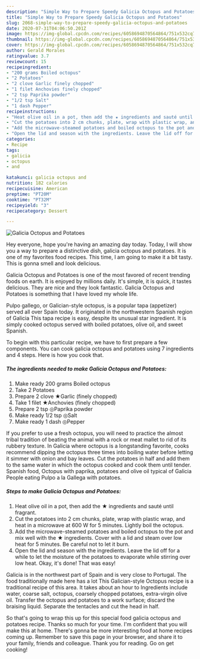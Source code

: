 ```yaml
---
description: "Simple Way to Prepare Speedy Galicia Octopus and Potatoes"
title: "Simple Way to Prepare Speedy Galicia Octopus and Potatoes"
slug: 2068-simple-way-to-prepare-speedy-galicia-octopus-and-potatoes
date: 2020-07-31T04:06:50.201Z
image: https://img-global.cpcdn.com/recipes/6058694870564864/751x532cq70/galicia-octopus-and-potatoes-recipe-main-photo.jpg
thumbnail: https://img-global.cpcdn.com/recipes/6058694870564864/751x532cq70/galicia-octopus-and-potatoes-recipe-main-photo.jpg
cover: https://img-global.cpcdn.com/recipes/6058694870564864/751x532cq70/galicia-octopus-and-potatoes-recipe-main-photo.jpg
author: Gerald Morales
ratingvalue: 3.7
reviewcount: 15
recipeingredient:
- "200 grams Boiled octopus"
- "2 Potatoes"
- "2 clove Garlic finely chopped"
- "1 filet Anchovies finely chopped"
- "2 tsp Paprika powder"
- "1/2 tsp Salt"
- "1 dash Pepper"
recipeinstructions:
- "Heat olive oil in a pot, then add the ★ ingredients and sauté until fragrant."
- "Cut the potatoes into 2 cm chunks, plate, wrap with plastic wrap, and heat in a microwave at 600 W for 5 minutes. Lightly boil the octopus."
- "Add the microwave-steamed potatoes and boiled octopus to the pot and mix well with the ★ ingredients. Cover with a lid and steam over low heat for 5 minutes. Be careful not to let it burn."
- "Open the lid and season with the ingredients. Leave the lid off for a while to let the moisture of the potatoes to evaporate while stirring over low heat. Okay, it&#39;s done! That was easy!"
categories:
- Recipe
tags:
- galicia
- octopus
- and

katakunci: galicia octopus and 
nutrition: 182 calories
recipecuisine: American
preptime: "PT20M"
cooktime: "PT32M"
recipeyield: "3"
recipecategory: Dessert

---
```



![Galicia Octopus and Potatoes](https://img-global.cpcdn.com/recipes/6058694870564864/751x532cq70/galicia-octopus-and-potatoes-recipe-main-photo.jpg)

Hey everyone, hope you're having an amazing day today. Today, I will show you a way to prepare a distinctive dish, galicia octopus and potatoes. It is one of my favorites food recipes. This time, I am going to make it a bit tasty. This is gonna smell and look delicious.

Galicia Octopus and Potatoes is one of the most favored of recent trending foods on earth. It is enjoyed by millions daily. It's simple, it is quick, it tastes delicious. They are nice and they look fantastic. Galicia Octopus and Potatoes is something that I have loved my whole life.

Pulpo gallego, or Galician-style octopus, is a popular tapa (appetizer) served all over Spain today. It originated in the northwestern Spanish region of Galicia This tapa recipe is easy, despite its unusual star ingredient. It is simply cooked octopus served with boiled potatoes, olive oil, and sweet Spanish.


To begin with this particular recipe, we have to first prepare a few components. You can cook galicia octopus and potatoes using 7 ingredients and 4 steps. Here is how you cook that.

<!--inarticleads1-->

##### The ingredients needed to make Galicia Octopus and Potatoes:

1. Make ready 200 grams Boiled octopus
1. Take 2 Potatoes
1. Prepare 2 clove ★Garlic (finely chopped)
1. Take 1 filet ★Anchovies (finely chopped)
1. Prepare 2 tsp ◎Paprika powder
1. Make ready 1/2 tsp ◎Salt
1. Make ready 1 dash ◎Pepper


If you prefer to use a fresh octopus, you will need to practice the almost tribal tradition of beating the animal with a rock or meat mallet to rid of its rubbery texture. In Galicia where octopus is a longstanding favorite, cooks recommend dipping the octopus three times into boiling water before letting it simmer with onion and bay leaves. Cut the potatoes in half and add them to the same water in which the octopus cooked and cook them until tender. Spanish food, Octopus with paprika, potatoes and olive oil typical of Galicia People eating Pulpo a la Gallega with potatoes. 

<!--inarticleads2-->

##### Steps to make Galicia Octopus and Potatoes:

1. Heat olive oil in a pot, then add the ★ ingredients and sauté until fragrant.
1. Cut the potatoes into 2 cm chunks, plate, wrap with plastic wrap, and heat in a microwave at 600 W for 5 minutes. Lightly boil the octopus.
1. Add the microwave-steamed potatoes and boiled octopus to the pot and mix well with the ★ ingredients. Cover with a lid and steam over low heat for 5 minutes. Be careful not to let it burn.
1. Open the lid and season with the ingredients. Leave the lid off for a while to let the moisture of the potatoes to evaporate while stirring over low heat. Okay, it&#39;s done! That was easy!


Galicia is in the northwest part of Spain and is very close to Portugal. The food traditionally made here has a lot This Galician-style Octopus recipe is a traditional recipe of this area. It takes about an hour to Ingredients include water, coarse salt, octopus, coarsely chopped potatoes, extra-virgin olive oil. Transfer the octopus and potatoes to a work surface; discard the braising liquid. Separate the tentacles and cut the head in half. 

So that's going to wrap this up for this special food galicia octopus and potatoes recipe. Thanks so much for your time. I'm confident that you will make this at home. There's gonna be more interesting food at home recipes coming up. Remember to save this page in your browser, and share it to your family, friends and colleague. Thank you for reading. Go on get cooking!
